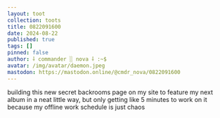 ```yaml
---
layout: toot
collection: toots
title: 0822091600
date: 2024-08-22
published: true
tags: []
pinned: false
author: ⸸ commander ░ nova ⸸ :~$
avatar: /img/avatar/daemon.jpeg
mastodon: https://mastodon.online/@cmdr_nova/0822091600
---
```


building this new secret backrooms page on my site to feature my next album in a neat little way, but only getting like 5 minutes to work on it because my offline work schedule is just chaos
